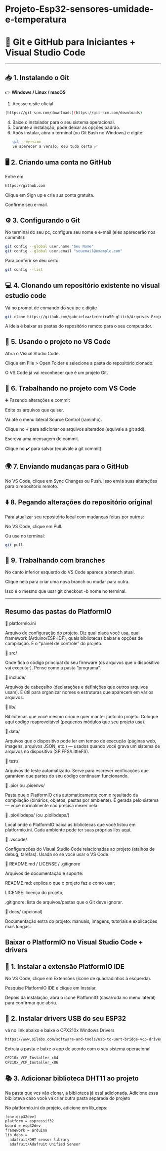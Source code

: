 # Projeto-Esp32-sensores-umidade-e-temperatura
# 🚀 Git e GitHub para Iniciantes + Visual Studio Code

---------------------------------------------------------------------------------

## 📥 1. Instalando o Git  

👉 **Windows / Linux / macOS**  
1. Acesse o site oficial
 ```bash
 [https://git-scm.com/downloads](https://git-scm.com/downloads)
```
4. Baixe o instalador para o seu sistema operacional.  
5. Durante a instalação, pode deixar as opções padrão.  
6. Após instalar, abra o terminal (ou Git Bash no Windows) e digite:  
   ```bash
   git --version
   Se aparecer a versão, deu tudo certo ✅
## 🖥️ 2. Criando uma conta no GitHub

Entre em 
```bash
https://github.com
```

Clique em Sign up e crie sua conta gratuita.

Confirme seu e-mail.

## ⚙️ 3. Configurando o Git

No terminal do seu pc, configure seu nome e e-mail (eles aparecerão nos commits):
```bash
git config --global user.name "Seu Nome"
git config --global user.email "seuemail@example.com"
```
Para conferir se deu certo:
```bash
git config --list
```
## 💻 4. Clonando um repositório existente no visual estudio code

Vá no prompt de comando do seu pc e digite 
```bash
git clone https://github.com/gabrielvazferreira50-glitch/Arquivos-Projeto.git
```
A ideia é baixar as pastas do repositório remoto para o seu computador.

## 📝 5. Usando o projeto no VS Code

Abra o Visual Studio Code.

Clique em File > Open Folder e selecione a pasta do repositório clonado.

O VS Code já vai reconhecer que é um projeto Git.

## 🔄 6. Trabalhando no projeto com VS Code
➕ Fazendo alterações e commit

Edite os arquivos que quiser.

Vá até o menu lateral Source Control (raminho).

Clique no + para adicionar os arquivos alterados (equivale a git add).

Escreva uma mensagem de commit.

Clique no ✔️ para salvar (equivale a git commit).

## 🌍 7. Enviando mudanças para o GitHub

No VS Code, clique em Sync Changes ou Push.
Isso envia suas alterações para o repositório remoto.

## ⬇️ 8. Pegando alterações do repositório original

Para atualizar seu repositório local com mudanças feitas por outros:

No VS Code, clique em Pull.

Ou use no terminal:
```bash
git pull
```
## 🌿 9. Trabalhando com branches

No canto inferior esquerdo do VS Code aparece a branch atual.

Clique nela para criar uma nova branch ou mudar para outra.

Isso é o mesmo que usar git checkout -b nome no terminal.

-----------------------------------------------------------------------
## Resumo das pastas do PlatformIO

📄 platformio.ini

Arquivo de configuração do projeto. Diz qual placa você usa, qual framework (Arduino/ESP-IDF), quais bibliotecas baixar e opções de compilação. É o “painel de controle” do projeto.

📁 src/

Onde fica o código principal do seu firmware (os arquivos que o dispositivo vai executar). Pense como a pasta “programa”.

📁 include/

Arquivos de cabeçalho (declarações e definições que outros arquivos usam). É útil para organizar nomes e estruturas que aparecem em vários arquivos.

📁 lib/

Bibliotecas que você mesmo criou e quer manter junto do projeto. Coloque aqui código reaproveitável (pequenos módulos que seu projeto usa).

📁 data/

Arquivos que o dispositivo pode ler em tempo de execução (páginas web, imagens, arquivos JSON, etc.) — usados quando você grava um sistema de arquivos no dispositivo (SPIFFS/LittleFS).

📁 test/

Arquivos de teste automatizado. Serve para escrever verificações que garantem que partes do seu código continuam funcionando.

📁 .pio/ ou .pioenvs/

Pasta que o PlatformIO cria automaticamente com o resultado da compilação (binários, objetos, pastas por ambiente). É gerada pelo sistema — você normalmente não precisa mexer nela.

📁 .pio/libdeps/ (ou .piolibdeps/)

Local onde o PlatformIO baixa as bibliotecas que você listou em platformio.ini. Cada ambiente pode ter suas próprias libs aqui.

📁 .vscode/

Configurações do Visual Studio Code relacionadas ao projeto (atalhos de debug, tarefas). Usada só se você usar o VS Code.

📄 README.md / LICENSE / .gitignore

Arquivos de documentação e suporte:

README.md: explica o que o projeto faz e como usar;

LICENSE: licença do projeto;

.gitignore: lista de arquivos/pastas que o Git deve ignorar.

📁 docs/ (opcional)

Documentação extra do projeto: manuais, imagens, tutoriais e explicações mais longas.

## Baixar o PlatformIO no Visual Studio Code + drivers

## 🧩 1. Instalar a extensão PlatformIO IDE

No VS Code, clique em Extensões (ícone de quadradinhos à esquerda).

Pesquise PlatformIO IDE e clique em Instalar.

Depois da instalação, abra o ícone PlatformIO (casa/roda no menu lateral) para confirmar que abriu.

## 🔌 2. Instalar drivers USB do seu ESP32
vá no link abaixo e baixe o CPX210x Windows Drivers
```bash
https://www.silabs.com/software-and-tools/usb-to-uart-bridge-vcp-drivers?tab=downloads
```
Extraia a pasta e baixe o app de acordo com o seu sistema operacional
```bash
CP210x_VCP_Installer_x64
CP210x_VCP_Installer_x86
```
## 📚 3. Adicionar biblioteca DHT11 ao projeto 
Na pasta que vcs vão clonar, a biblioteca já está adicionada.
Adicione essa biblioteva caso você vá criar outra pasta separada do projeto

No platformio.ini do projeto, adicione em lib_deps:
```bash
[env:esp32dev]
platform = espressif32
board = esp32dev
framework = arduino
lib_deps =
  adafruit/DHT sensor library
  adafruit/Adafruit Unified Sensor
```
